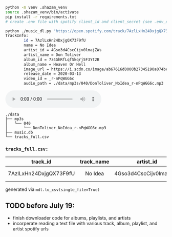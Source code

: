 ```bash
python -m venv .shazam_venv
source .shazam_venv/bin/activate
pip install -r requirements.txt
# create .env file with spotify client_id and client_secret (see .env_example)
```

```bash
python ./music_dl.py "https://open.spotify.com/track/7AzlLxHn24DxjgQX73F9fU?si=0684264878094a00"
TrackInfo:
        id = 7AzlLxHn24DxjgQX73F9fU
        name = No Idea
        artist_id = 4Gso3d4CscCijv0lmajZWs
        artist_name = Don Toliver
        album_id = 7z4GhRfLqfSkqrj5F3Yt2B
        album_name = Heaven Or Hell
        image_url = https://i.scdn.co/image/ab67616d0000b27345190a074bef3e8ce868b60c
        release_date = 2020-03-13
        video_id = _r-nPqWGG6c
        audio_path = ./data/mp3s/040/DonToliver_NoIdea_r-nPqWGG6c.mp3

```

![DonToliver_NoIdea_r-nPqWGG6c.mp3](./src/example.mp3)

```
./data
├── mp3s
│   └── 040
│       └── DonToliver_NoIdea_r-nPqWGG6c.mp3
├── music.db
└── tracks_full.csv
```

### `tracks_full.csv:`
|track_id|track_name|artist_id|artist_name|album_id|album_name|release_date|image_url|video_id|audio_path|
|:------:|:--------:|:-------:|:---------:|:------:|:--------:|:----------:|:-------:|:------:|:--------:|
|7AzlLxHn24DxjgQX73F9fU|No Idea|4Gso3d4CscCijv0lmajZWs|Don Toliver|7z4GhRfLqfSkqrj5F3Yt2B|Heaven Or Hell|2020-03-13|https://i.scdn.co/image/ab67616d0000b27345190a074bef3e8ce868b60c|_r-nPqWGG6c|./data/mp3s/040/DonToliver_NoIdea_r-nPqWGG6c.mp3|

generated via `mdl.to_csv(single_file=True)`



## TODO before July 19:
- finish downloader code for albums, playlists, and artists
- incorperate reading a text file with various track, album, playlist, and artist spotify urls